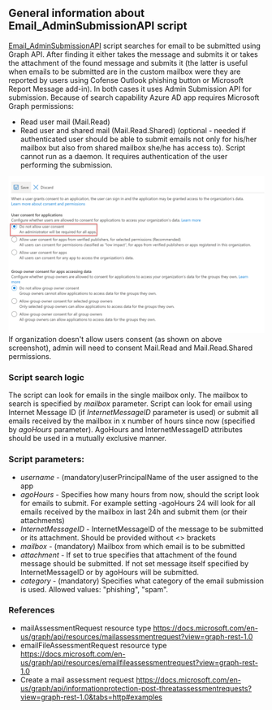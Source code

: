 ## General information about Email_AdminSubmissionAPI script
[Email_AdminSubmissionAPI](https://github.com/pawp81/AdminSubmissionsAPI/edit/master/Email_AdminSubmissionAPI.ps1) script searches for email to be submitted using Graph API. After finding it either takes the message and submits it or takes the attachment of the found message and submits it (the latter is useful when emails to be submitted are in the custom mailbox were they are reported by users using Cofense Outlook phishing button or Microsoft Report Message add-in). In both cases it uses Admin Submission API for submission. Because of search capability Azure AD app requires Microsoft Graph permissions:
* Read user mail (Mail.Read)
* Read user and shared mail (Mail.Read.Shared) (optional - needed if authenticated user should be able to submit emails not only for his/her mailbox but also from shared mailbox she/he has access to).
Script cannot run as a daemon. It requires authentication of the user performing the submission.

![User_Consent](/images/User_consent.png)
If organization doesn't allow users consent (as shown on above screenshot), admin will need to consent Mail.Read and Mail.Read.Shared permissions.

### Script search logic
The script can look for emails in the single mailbox only. The mailbox to search is specified by *mailbox* parameter.
Script can look for email using Internet Message ID (if *InternetMessageID* parameter is used) or submit all emails received by the mailbox in x number of hours since now (specified by *agoHours* parameter). AgoHours and InternetMessageID attributes should be used in a mutually exclusive manner.

### Script parameters:
* *username* - (mandatory)userPrincipalName of the user assigned to the app
* *agoHours* - Specifies how many hours from now, should the script look for emails to submit. For example setting -agoHours 24 will look for all emails received by the mailbox in last 24h and submit them (or their attachments)
* *InternetMessageID* - InternetMessageID of the message to be submitted or its attachment. Should be provided without <> brackets
* *mailbox* - (mandatory) Mailbox from which email is to be submitted
* *attachment* - If set to true specifies that attachment of the found message should be submitted.  If not set message itself specified by InternetMessageID or by agoHours will be submitted.
* *category* - (mandatory) Specifies what category of the email submission is used. Allowed values: "phishing", "spam".

### References
* mailAssessmentRequest resource type https://docs.microsoft.com/en-us/graph/api/resources/mailassessmentrequest?view=graph-rest-1.0
* emailFileAssessmentRequest resource type https://docs.microsoft.com/en-us/graph/api/resources/emailfileassessmentrequest?view=graph-rest-1.0
* Create a mail assessment request https://docs.microsoft.com/en-us/graph/api/informationprotection-post-threatassessmentrequests?view=graph-rest-1.0&tabs=http#examples


